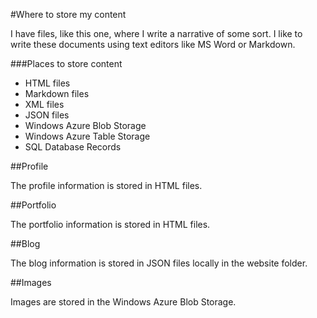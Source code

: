 #Where to store my content

I have files, like this one, where I write a narrative of some sort. I like to write these documents using text editors like MS Word or Markdown.

###Places to store content

- HTML files
- Markdown files
- XML files
- JSON files
- Windows Azure Blob Storage
- Windows Azure Table Storage
- SQL Database Records

##Profile

The profile information is stored in HTML files.

##Portfolio

The portfolio information is stored in HTML files.

##Blog

The blog information is stored in JSON files locally in the website folder.

##Images

Images are stored in the Windows Azure Blob Storage.